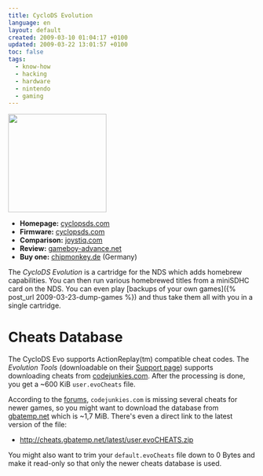 ```yaml
---
title: CycloDS Evolution
language: en
layout: default
created: 2009-03-10 01:04:17 +0100
updated: 2009-03-22 13:01:57 +0100
toc: false
tags:
  - know-how
  - hacking
  - hardware
  - nintendo
  - gaming
---
```

<img src="{{ site.url }}/assets/cyclodsevo.jpg" alt="" width="200" />

* **Homepage:** [cyclopsds.com](http://www.cyclopsds.com/)
* **Firmware:** [cyclopsds.com](http://www.cyclopsds.com/cgi-bin/cyclods/engine.pl?page=support)
* **Comparison:** [joystiq.com](http://nintendo.joystiq.com/2008/05/20/ds-fanboys-semi-ultimate-homebrew-guide/)
* **Review:** [gameboy-advance.net](http://www.gameboy-advance.net/ds-lite/cyclods.htm)
* **Buy one:** [chipmonkey.de](http://chipmonkey.de/) (Germany)

The *CycloDS Evolution* is a cartridge for the NDS which adds homebrew capabilities. You can then run various homebrewed
titles from a miniSDHC card on the NDS. You can even play [backups of your own games]({% post_url 2009-03-23-dump-games %})
and thus take them all with you in a single cartridge.


Cheats Database
===============

The CycloDS Evo supports ActionReplay(tm) compatible cheat codes. The *Evolution Tools* (downloadable on their [Support page](http://www.cyclopsds.com/cgi-bin/cyclods/engine.pl?page=support))
supports downloading cheats from [codejunkies.com](http://codejunkies.com). After the processing is done, you get a
~600 KiB `user.evoCheats` file.

According to the [forums](http://www.teamcyclops.com/forum/showthread.php?t=1580), `codejunkies.com` is missing several
cheats for newer games, so you might want to download the database from [gbatemp.net](http://cheats.gbatemp.net/) which
is ~1,7 MiB. There's even a direct link to the latest version of the file:

* <http://cheats.gbatemp.net/latest/user.evoCHEATS.zip>

You might also want to trim your `default.evoCheats` file down to 0 Bytes and make it read-only so that only the newer
cheats database is used.
